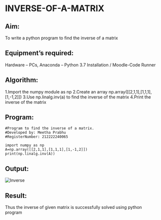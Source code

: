 # INVERSE-OF-A-MATRIX
## Aim:
To write a python program to find the inverse of a matrix
## Equipment’s required:
Hardware – PCs, Anaconda – Python 3.7 Installation / Moodle-Code Runner
## Algorithm:
1.Import the numpy module as np
2.Create an array np.array([[2,1,1],[1,1,1],[1,-1,2]])
3.Use np.linalg.inv(a) to find the inverse of the matrix
4.Print the inverse of the matrix 
## Program:
```
#Program to find the inverse of a matrix.
#Developed by: Meetha Prabhu
#RegisterNumber: 212222240065

import numpy as np
A=np.array([[2,1,1],[1,1,1],[1,-1,2]])
print(np.linalg.inv(A))
```
## Output:
![Inverse ](https://user-images.githubusercontent.com/119401038/225929703-eafc2eb8-b31c-45d0-a991-dcbf46277a6e.png)

## Result:
Thus the inverse of given matrix is successfully solved using python program


